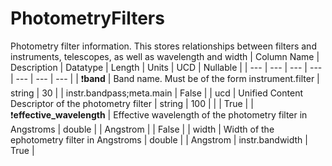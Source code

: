 # PhotometryFilters
Photometry filter information. This stores relationships between filters and instruments, telescopes, as well as wavelength and width
| Column Name | Description | Datatype | Length | Units  | UCD | Nullable |
| --- | --- | --- | --- | --- | --- | --- |
| :exclamation:**band** | Band name. Must be of the form instrument.filter | string | 30 |  | instr.bandpass;meta.main | False |
| ucd | Unified Content Descriptor of the photometry filter | string | 100 |  |  | True |
| :exclamation:**effective_wavelength** | Effective wavelength of the photometry filter in Angstroms | double |  | Angstrom |  | False |
| width | Width of the ephotometry filter in Angstroms | double |  | Angstrom | instr.bandwidth | True |

